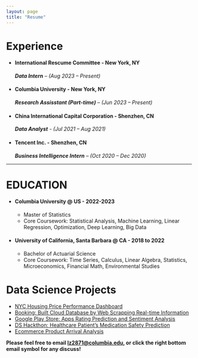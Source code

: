 ```yaml
---
layout: page
title: "Resume"
---
```

# Experience #
- #### International Rescume Committee - New York, NY ####
  ***Data Intern** – (Aug 2023 – Present)*
- #### Columbia University - New York, NY ####
  ***Research Assisstant (Part-time)** – (Jun 2023 – Present)*
- #### China International Capital Corporation - Shenzhen, CN ####
  ***Data Analyst** - (Jul 2021 – Aug 2021)*
  
- #### Tencent Inc. - Shenzhen, CN ####
  ***Business Intelligence Intern** – (Oct 2020 – Dec 2020)*
  
---

# EDUCATION #
- #### Columbia University @ US - 2022-2023 ####
  * Master of Statistics
  * Core Coursework: Statistical Analysis, Machine Learning, Linear Regression, Optimization, Deep Learning, Big Data
- #### University of California, Santa Barbara @ CA - 2018 to 2022 ####
  * Bachelor of Actuarial Science
  * Core Coursework: Time Series, Calculus, Linear Algebra, Statistics, Microeconomics, Financial Math, Environmental Studies

# Data Science Projects #
- [NYC Housing Price Performance Dashboard](https://liang0711.github.io/housing-Performance-examples/)
- [Booking: Built Cloud Database by Web Scrapping Real-time Information](https://liang0711.github.io/Web-Scraping-and-Cloud-Database/)
- [Google Play Store: Apps Rating Prediction and Sentiment Analysis](https://liang0711.github.io/Google/)
- [DS Hackthon: Healthcare Patient’s Medication Safety Prediction](https://liang0711.github.io/Hackthon/)
- [Ecommerce Product Arrival Analysis](https://liang0711.github.io/Ecommerce/)

**Please feel free to email lz2871@columbia.edu, or click the right bottom email symbol for any discuss!**


